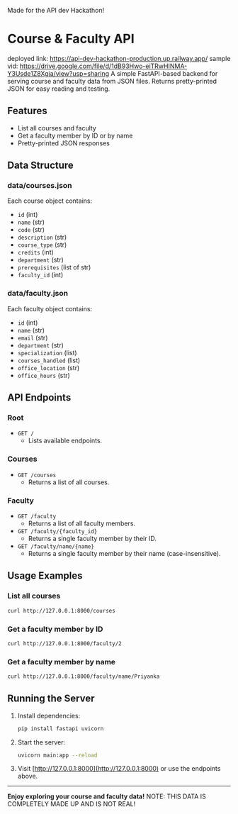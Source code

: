 Made for the API dev Hackathon!

# Course & Faculty API

deployed link: https://api-dev-hackathon-production.up.railway.app/
sample vid: https://drive.google.com/file/d/1dB93Hwo-eiTRwHINMA-Y3Usde1Z8Xgja/view?usp=sharing
A simple FastAPI-based backend for serving course and faculty data from JSON files. Returns pretty-printed JSON for easy reading and testing.

## Features
- List all courses and faculty
- Get a faculty member by ID or by name
- Pretty-printed JSON responses

## Data Structure

### data/courses.json
Each course object contains:
- `id` (int)
- `name` (str)
- `code` (str)
- `description` (str)
- `course_type` (str)
- `credits` (int)
- `department` (str)
- `prerequisites` (list of str)
- `faculty_id` (int)

### data/faculty.json
Each faculty object contains:
- `id` (int)
- `name` (str)
- `email` (str)
- `department` (str)
- `specialization` (list)
- `courses_handled` (list)
- `office_location` (str)
- `office_hours` (str)

## API Endpoints

### Root
- `GET /`
  - Lists available endpoints.

### Courses
- `GET /courses`
  - Returns a list of all courses.

### Faculty
- `GET /faculty`
  - Returns a list of all faculty members.
- `GET /faculty/{faculty_id}`
  - Returns a single faculty member by their ID.
- `GET /faculty/name/{name}`
  - Returns a single faculty member by their name (case-insensitive).

## Usage Examples

### List all courses
```sh
curl http://127.0.0.1:8000/courses
```

### Get a faculty member by ID
```sh
curl http://127.0.0.1:8000/faculty/2
```

### Get a faculty member by name
```sh
curl http://127.0.0.1:8000/faculty/name/Priyanka
```

## Running the Server

1. Install dependencies:
   ```sh
   pip install fastapi uvicorn
   ```
2. Start the server:
   ```sh
   uvicorn main:app --reload
   ```
3. Visit [http://127.0.0.1:8000](http://127.0.0.1:8000) or use the endpoints above.

---

**Enjoy exploring your course and faculty data!**
NOTE: THIS DATA IS COMPLETELY MADE UP AND IS NOT REAL!
